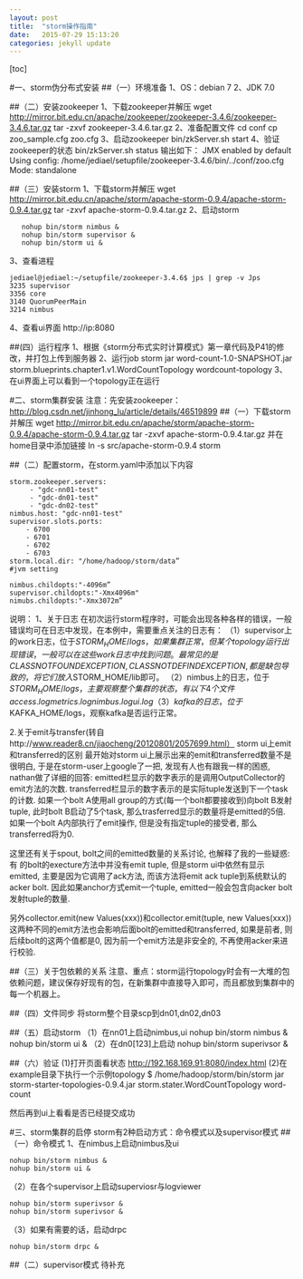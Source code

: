 ```yaml
---
layout: post
title:  "storm操作指南"
date:   2015-07-29 15:13:20
categories: jekyll update
---
```




 [toc]
 
#一、storm伪分布式安装
##（一）环境准备
1、OS：debian 7
2、JDK 7.0

##（二）安装zookeeper
1、下载zookeeper并解压
 wget http://mirror.bit.edu.cn/apache/zookeeper/zookeeper-3.4.6/zookeeper-3.4.6.tar.gz
 tar -zxvf zookeeper-3.4.6.tar.gz
2、准备配置文件
cd conf
cp zoo_sample.cfg zoo.cfg 
3、启动zookeeper
bin/zkServer.sh start 
4、验证zookeeper的状态
bin/zkServer.sh status 
输出如下：
JMX enabled by default
Using config: /home/jediael/setupfile/zookeeper-3.4.6/bin/../conf/zoo.cfg
Mode: standalone

##（三）安装storm 
1、下载storm并解压
wget http://mirror.bit.edu.cn/apache/storm/apache-storm-0.9.4/apache-storm-0.9.4.tar.gz
tar -zxvf apache-storm-0.9.4.tar.gz
2、启动storm
```
   nohup bin/storm nimbus &
   nohup bin/storm supervisor &
   nohup bin/storm ui & 
```
3、查看进程
```
jediael@jediael:~/setupfile/zookeeper-3.4.6$ jps | grep -v Jps
3235 supervisor
3356 core
3140 QuorumPeerMain
3214 nimbus 
```
4、查看ui界面
http://ip:8080

##(四）运行程序
1、根据《storm分布式实时计算模式》第一章代码及P41的修改，并打包上传到服务器
2、运行job
storm jar word-count-1.0-SNAPSHOT.jar storm.blueprints.chapter1.v1.WordCountTopology wordcount-topology
3、在ui界面上可以看到一个topology正在运行
 
#二、storm集群安装
注意：先安装zookeeper：http://blog.csdn.net/jinhong_lu/article/details/46519899
##（一）下载storm并解压
wget http://mirror.bit.edu.cn/apache/storm/apache-storm-0.9.4/apache-storm-0.9.4.tar.gz
tar -zxvf apache-storm-0.9.4.tar.gz
并在home目录中添加链接
ln -s src/apache-storm-0.9.4 storm 

##（二）配置storm，在storm.yaml中添加以下内容
```
storm.zookeeper.servers:
     - "gdc-nn01-test"
     - "gdc-dn01-test"
     - "gdc-dn02-test"
nimbus.host: "gdc-nn01-test"
supervisor.slots.ports:
    - 6700
    - 6701
    - 6702
    - 6703
storm.local.dir: "/home/hadoop/storm/data”
#jvm setting

nimbus.childopts:"-4096m”
supervisor.childopts:"-Xmx4096m"
nimubs.childopts:"-Xmx3072m”
```
 
说明：
1、关于日志
在初次运行storm程序时，可能会出现各种各样的错误，一般错误均可在日志中发现，在本例中，需要重点关注的日志有：
（1）supervisor上的work日志，位于$STORM_HOME/logs，如果集群正常，但某个topology运行出现错误，一般可以在这些work日志中找到问题。最常见的是CLASSNOTFOUNDEXCEPTION, CLASSNOTDEFINDEXCEPTION,都是缺包导致的，将它们放入$STORM_HOME/lib即可。
（2）nimbus上的日志，位于$STORM_HOME/logs，主要观察整个集群的状态，有以下4个文件
access.log  metrics.log  nimbus.log  ui.log
（3）kafka的日志，位于$KAFKA_HOME/logs，观察kafka是否运行正常。

2.关于emit与transfer(转自http://www.reader8.cn/jiaocheng/20120801/2057699.html）
 storm ui上emit和transferred的区别
最开始对storm ui上展示出来的emit和transferred数量不是很明白, 于是在storm-user上google了一把, 发现有人也有跟我一样的困惑, nathan做了详细的回答:
emitted栏显示的数字表示的是调用OutputCollector的emit方法的次数.
transferred栏显示的数字表示的是实际tuple发送到下一个task的计数.
如果一个bolt A使用all group的方式(每一个bolt都要接收到)向bolt B发射tuple, 此时bolt B启动了5个task, 那么trasferred显示的数量将是emitted的5倍.
如果一个bolt A内部执行了emit操作, 但是没有指定tuple的接受者, 那么transferred将为0.

这里还有关于spout, bolt之间的emitted数量的关系讨论, 也解释了我的一些疑惑:
有 的bolt的execture方法中并没有emit tuple, 但是storm ui中依然有显示emitted, 主要是因为它调用了ack方法, 而该方法将emit ack tuple到系统默认的acker bolt. 因此如果anchor方式emit一个tuple, emitted一般会包含向acker bolt发射tuple的数量.

另外collector.emit(new Values(xxx))和collector.emit(tuple, new Values(xxx)) 这两种不同的emit方法也会影响后面bolt的emitted和transferred, 如果是前者, 则后续bolt的这两个值都是0, 因为前一个emit方法是非安全的, 不再使用acker来进行校验.

##（三）关于包依赖的关系
注意、重点：storm运行topology时会有一大堆的包依赖问题，建议保存好现有的包，在新集群中直接导入即可，而且都放到集群中的每一个机器上。

##（四）文件同步
将storm整个目录scp到dn01,dn02,dn03

##（五）启动storm
（1）在nn01上启动nimbus,ui
nohup bin/storm nimbus &
nohup bin/storm ui &
（2）在dn0[123]上启动
nohup bin/storm superivsor &

##（六）验证
(1)打开页面看状态
http://192.168.169.91:8080/index.html 
(2)在example目录下执行一个示例topology
$ /home/hadoop/storm/bin/storm jar storm-starter-topologies-0.9.4.jar storm.stater.WordCountTopology word-count

然后再到ui上看看是否已经提交成功

#三、storm集群的启停
storm有2种启动方式：命令模式以及supervisor模式
##（一）命令模式
1、在nimbus上启动nimbus及ui
```
nohup bin/storm nimbus &
nohup bin/storm ui &
```
（2）在各个supervisor上启动superviosr与logviewer
```
nohup bin/storm superivsor &
nohup bin/storm superivsor &
```
（3）如果有需要的话，启动drpc
```
nohup bin/storm drpc &
```
##（二）supervisor模式
待补充
